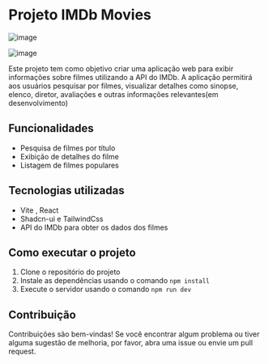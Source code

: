# Projeto IMDb Movies

![image](https://github.com/thauanb/imdb-react/assets/81696719/11aa7482-46e0-4db9-b0c2-f3e06bbab0ed)



![image](https://github.com/thauanb/imdb-react/assets/81696719/4619a5d2-a12e-428f-a143-51ba932c6c4f)



Este projeto tem como objetivo criar uma aplicação web para exibir informações sobre filmes utilizando a API do IMDb. A aplicação permitirá aos usuários pesquisar por filmes, visualizar detalhes como sinopse, elenco, diretor, avaliações e outras informações relevantes(em desenvolvimento)

## Funcionalidades

- Pesquisa de filmes por título
- Exibição de detalhes do filme
- Listagem de filmes populares


## Tecnologias utilizadas

- Vite , React
- Shadcn-ui e TailwindCss
- API do IMDb para obter os dados dos filmes

## Como executar o projeto

1. Clone o repositório do projeto
2. Instale as dependências usando o comando `npm install`
3. Execute o servidor usando o comando `npm run dev`


## Contribuição

Contribuições são bem-vindas! Se você encontrar algum problema ou tiver alguma sugestão de melhoria, por favor, abra uma issue ou envie um pull request.
